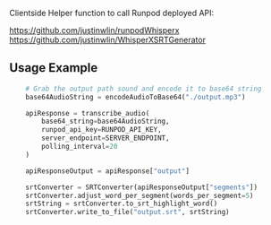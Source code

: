 Clientside Helper function to call Runpod deployed API:

https://github.com/justinwlin/runpodWhisperx
https://github.com/justinwlin/WhisperXSRTGenerator

## Usage Example
``` python
    # Grab the output path sound and encode it to base64 string
    base64AudioString = encodeAudioToBase64("./output.mp3")

    apiResponse = transcribe_audio(
        base64_string=base64AudioString,
        runpod_api_key=RUNPOD_API_KEY,
        server_endpoint=SERVER_ENDPOINT,
        polling_interval=20
    )

    apiResponseOutput = apiResponse["output"]

    srtConverter = SRTConverter(apiResponseOutput["segments"])
    srtConverter.adjust_word_per_segment(words_per_segment=5)
    srtString = srtConverter.to_srt_highlight_word()
    srtConverter.write_to_file("output.srt", srtString)
```